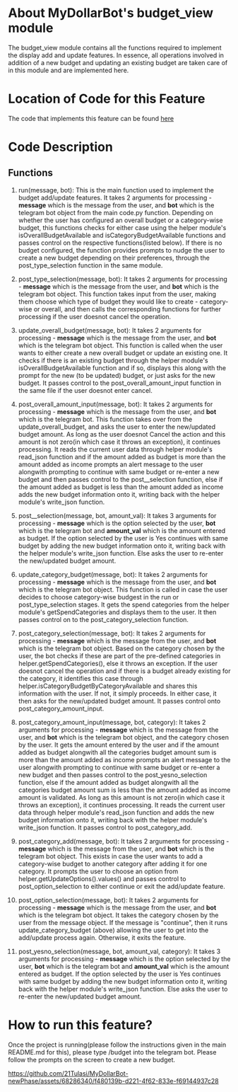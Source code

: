 # About MyDollarBot's budget_view module
The budget_view module contains all the functions required to implement the display add and update features. In essence, all operations involved in addition of a new budget and updating an existing budget are taken care of in this module and are implemented here. 

# Location of Code for this Feature
The code that implements this feature can be found [here](https://github.com/21Tulasi/MyDollarBot-newPhase/blob/main/code/budget_update.py)

# Code Description
## Functions

1. run(message, bot):
This is the main function used to implement the budget add/update features. It takes 2 arguments for processing - **message** which is the message from the user, and **bot** which is the telegram bot object from the main code.py function. Depending on whether the user has configured an overall budget or a category-wise budget, this functions checks for either case using the helper module's isOverallBudgetAvailable and isCategoryBudgetAvailable functions and passes control on the respective functions(listed below). If there is no budget configured, the function provides prompts to nudge the user to create a new budget depending on their preferences, through the post_type_selection function in the same module.

2. post_type_selection(message, bot):
It takes 2 arguments for processing - **message** which is the message from the user, and **bot** which is the telegram bot object. This function takes input from the user, making them choose which type of budget they would like to create - category-wise or overall, and then calls the corresponding functions for further processing if the user doesnot cancel the operation.

3. update_overall_budget(message, bot):
It takes 2 arguments for processing - **message** which is the message from the user, and **bot** which is the telegram bot object. This function is called when the user wants to either create a new overall budget or update an existing one. 
It checks if there is an existing budget through the helper module's isOverallBudgetAvailable function and if so, displays this along with the prompt for the new (to be updated) budget, or just asks for the new budget. It passes control to the  post_overall_amount_input function in the same file if the user doesnot enter cancel.

4. post_overall_amount_input(message, bot):
It takes 2 arguments for processing - **message** which is the message from the user, and **bot** which is the telegram bot. This function takes over from the update_overall_budget, and asks the user to enter the new/updated budget amount. 
As long as the user doesnot Cancel the action and this amount is not zero(in which case it throws an exception), it continues processing. It reads the current user data through helper module's read_json function and if the amount added as budget is more than the amount added as income prompts an alert message to the user alongwith prompting to continue with same budget or re-enter a new budget and then passes control to the post__selection function, else if the amount added as budget is less than the amount added as income adds the new budget information onto it, writing back with the helper module's write_json function.

5. post__selection(message, bot, amount_val):
It takes 3 arguments for processing - **message** which is the option selected by the user, **bot** which is the telegram bot and **amount_val** which is the amount entered as budget. If the option selected by the user is Yes continues with same budget by adding the new budget information onto it, writing back with the helper module's write_json function. Else asks the user to re-enter the new/updated budget amount.

6. update_category_budget(message, bot):
It takes 2 arguments for processing - **message** which is the message from the user, and **bot** which is the telegram bot object. This function is called in case the user decides to choose category-wise budgest in the run or post_type_selection stages. 
It gets the spend categories from the helper module's getSpendCategories and displays them to the user. It then passes control on to the post_category_selection function.

7. post_category_selection(message, bot):
It takes 2 arguments for processing - **message** which is the message from the user, and **bot** which is the telegram bot object. Based on the category chosen by the user, the bot checks if these are part of the pre-defined categories in helper.getSpendCategories(), else it throws an exception. 
If the user doesnot cancel the operation and if there is a budget already existing for the category, it identifies this case through helper.isCategoryBudgetByCategoryAvailable and shares this information with the user. If not, it simply proceeds. In either case, it then asks for the new/updated budget amount. It passes control onto post_category_amount_input.

8. post_category_amount_input(message, bot, category):
It takes 2 arguments for processing - **message** which is the message from the user, and **bot** which is the telegram bot object, and the category chosen by the user.
It gets the amount entered by the user and if the amount added as budget alongwith all the categories budget amount sum is more than the amount added as income prompts an alert message to the user alongwith prompting to continue with same budget or re-enter a new budget and then passes control to the post_yesno_selection function, else if the amount added as budget alongwith all the categories budget amount sum is less than the amount added as income amount is validated. As long as this amount is not zero(in which case it throws an exception), it continues processing. It reads the current user data through helper module's read_json function and adds the new budget information onto it, writing back with the helper module's write_json function. It passes control to post_category_add.

9. post_category_add(message, bot):
It takes 2 arguments for processing - **message** which is the message from the user, and **bot** which is the telegram bot object. This exists in case the user wants to add a category-wise budget to another category after adding it for one category. It prompts the user to choose an option from  helper.getUpdateOptions().values() and passes control to post_option_selection to either continue or exit the add/update feature.

10. post_option_selection(message, bot):
It takes 2 arguments for processing - **message** which is the message from the user, and **bot** which is the telegram bot object.
It takes the category chosen by the user from the message object. If the message is "continue", then it runs update_category_budget (above) allowing the user to get into the add/update process again.
Otherwise, it exits the feature.

11. post_yesno_selection(message, bot, amount_val, category):
It takes 3 arguments for processing - **message** which is the option selected by the user, **bot** which is the telegram bot and **amount_val** which is the amount entered as budget. If the option selected by the user is Yes continues with same budget by adding the new budget information onto it, writing back with the helper module's write_json function. Else asks the user to re-enter the new/updated budget amount.

# How to run this feature?
Once the project is running(please follow the instructions given in the main README.md for this), please type /budget into the telegram bot. Please follow the prompts on the screen to create a new budget.


https://github.com/21Tulasi/MyDollarBot-newPhase/assets/68286340/f480139b-d221-4f62-833e-f69144937c28

